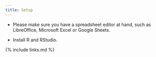 ```yaml
---
title: Setup
---
```


- Please make sure you have a spreadsheet editor at hand, such as
  LibreOffice, Microsoft Excel or Google Sheets.

- Install R and RStudio.

{% include links.md %}
